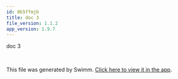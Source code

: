 ```yaml
---
id: 0b5ffmjb
title: doc 3
file_version: 1.1.2
app_version: 1.9.7
---
```


doc 3

<br/>

This file was generated by Swimm. [Click here to view it in the app](http://localhost:5000/repos/Z2l0aHViJTNBJTNBTm9hUmVwbyUzQSUzQU5vYW96ZXI=/docs/0b5ffmjb).
